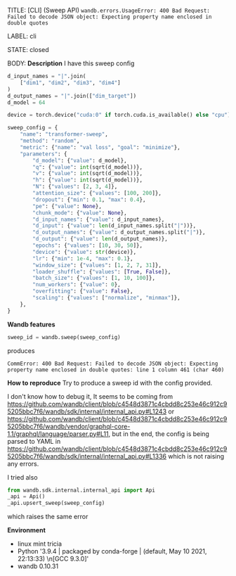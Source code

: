 TITLE:
[CLI] (Sweep API) `wandb.errors.UsageError: 400 Bad Request: Failed to decode JSON object: Expecting property name enclosed in double quotes`

LABEL:
cli

STATE:
closed

BODY:
**Description**
I have this sweep config

```python
d_input_names = "|".join(
    ["dim1", "dim2", "dim3", "dim4"]
)
d_output_names = "|".join(["dim_target"])
d_model = 64

device = torch.device("cuda:0" if torch.cuda.is_available() else "cpu")

sweep_config = {
    "name": "transformer-sweep",
    "method": "random",
    "metric": {"name": "val loss", "goal": "minimize"},
    "parameters": {
        "d_model": {"value": d_model},
        "q": {"value": int(sqrt(d_model))},
        "v": {"value": int(sqrt(d_model))},
        "h": {"value": int(sqrt(d_model))},
        "N": {"values": [2, 3, 4]},
        "attention_size": {"values": [100, 200]},
        "dropout": {"min": 0.1, "max": 0.4},
        "pe": {"value": None},
        "chunk_mode": {"value": None},
        "d_input_names": {"value": d_input_names},
        "d_input": {"value": len(d_input_names.split("|"))},
        "d_output_names": {"value": d_output_names.split("|")},
        "d_output": {"value": len(d_output_names)},
        "epochs": {"values": [10, 30, 50]},
        "device": {"value": str(device)},
        "lr": {"min": 1e-4, "max": 0.1},
        "window_size": {"values": [1, 2, 7, 31]},
        "loader_shuffle": {"values": [True, False]},
        "batch_size": {"values": [1, 10, 100]},
        "num_workers": {"value": 0},
        "overfitting": {"value": False},
        "scaling": {"values": ["normalize", "minmax"]},
    },
}
```

**Wandb features**
```python
sweep_id = wandb.sweep(sweep_config)
```

produces

```ipython
CommError: 400 Bad Request: Failed to decode JSON object: Expecting property name enclosed in double quotes: line 1 column 461 (char 460)
```

**How to reproduce**
Try to produce a sweep id with the config provided. 

I don't know how to debug it, It seems to be coming from https://github.com/wandb/client/blob/c4548d3871c4cbdd8c253e46c912c95205bbc7f6/wandb/sdk/internal/internal_api.py#L1243 or https://github.com/wandb/client/blob/c4548d3871c4cbdd8c253e46c912c95205bbc7f6/wandb/vendor/graphql-core-1.1/graphql/language/parser.py#L11, but in the end, the config is being parsed to YAML in https://github.com/wandb/client/blob/c4548d3871c4cbdd8c253e46c912c95205bbc7f6/wandb/sdk/internal/internal_api.py#L1336 which is not raising any errors.

I tried also

```python
from wandb.sdk.internal.internal_api import Api
_api = Api()
_api.upsert_sweep(sweep_config)
```

which raises the same error


**Environment**
- linux mint tricia
- Python '3.9.4 | packaged by conda-forge | (default, May 10 2021, 22:13:33) \n[GCC 9.3.0]'
- wandb 0.10.31



